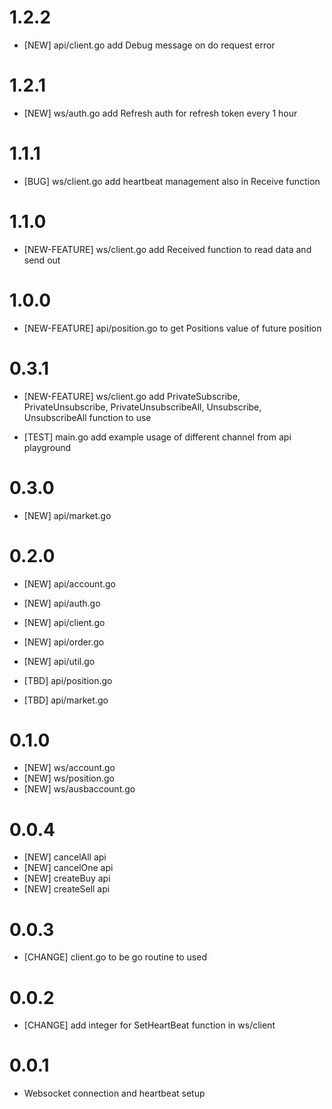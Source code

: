 # 1.2.2 

- [NEW] api/client.go add Debug message on do request error


# 1.2.1 

- [NEW] ws/auth.go add Refresh auth for refresh token every 1 hour

# 1.1.1 

- [BUG] ws/client.go add heartbeat management also in Receive function

# 1.1.0 

- [NEW-FEATURE] ws/client.go add Received function to read data and send out 


# 1.0.0 

- [NEW-FEATURE] api/position.go to get Positions value of future position


# 0.3.1 

- [NEW-FEATURE] ws/client.go add PrivateSubscribe, PrivateUnsubscribe, PrivateUnsubscribeAll, Unsubscribe, UnsubscribeAll function to use

- [TEST] main.go add example usage of different channel from api playground

# 0.3.0 

- [NEW] api/market.go

# 0.2.0 

- [NEW] api/account.go
- [NEW] api/auth.go
- [NEW] api/client.go
- [NEW] api/order.go
- [NEW] api/util.go

- [TBD] api/position.go
- [TBD] api/market.go

# 0.1.0 

- [NEW] ws/account.go
- [NEW] ws/position.go
- [NEW] ws/ausbaccount.go

# 0.0.4

- [NEW] cancelAll api
- [NEW] cancelOne api
- [NEW] createBuy api
- [NEW] createSell api

# 0.0.3

- [CHANGE] client.go to be go routine to used

# 0.0.2

- [CHANGE] add integer for SetHeartBeat function in ws/client

# 0.0.1

- Websocket connection and heartbeat setup